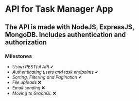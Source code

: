 # API for Task Manager App

## The API is made with NodeJS, ExpressJS, MongoDB. Includes authentication and authorization

### Milestones

-  _Using RESTful API_ ✔
-  _Authenticating users and task endpoints_ ✔
-  _Sorting, Filtering and Pagination_ ✔
-  _File uploads_ ❌
-  _Email sending_ ❌
-  _Moving to GraphQL_ ❌
